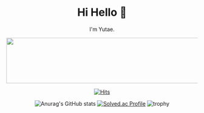 <div align=center>

# Hi Hello 👋

I'm Yutae.
<br>


<a href="https://github.com/devxb/gitanimals">
  <img
    src="https://render.gitanimals.org/lines/y00913?pet-id=643664400957324054"
    width="600"
    height="120"
  />
</a>
  
  
[![Hits](https://hits.seeyoufarm.com/api/count/incr/badge.svg?url=https%3A%2F%2Fgithub.com%2Fy00913&count_bg=%23806C88&title_bg=%23555555&icon=&icon_color=%23E7E7E7&title=Hits&edge_flat=false)](https://hits.seeyoufarm.com)
  
<!--
**y00913/y00913** is a ✨ _special_ ✨ repository because its `README.md` (this file) appears on your GitHub profile.

Here are some ideas to get you started:

- 🔭 I’m currently working on ...
- 🌱 I’m currently learning ...
- 👯 I’m looking to collaborate on ...
- 🤔 I’m looking for help with ...
- 💬 Ask me about ...
- 📫 How to reach me: ...
- 😄 Pronouns: ...
- ⚡ Fun fact: ...
-->

![Anurag's GitHub stats](https://github-readme-stats.vercel.app/api?username=y00913&show_icons=true&theme=dracula)
[![Solved.ac Profile](http://mazassumnida.wtf/api/v2/generate_badge?boj=ayt0913)](https://solved.ac/ayt0913)
![trophy](https://github-profile-trophy.vercel.app/?username=y00913&row=1&margin-h=15&theme=dracula)

</div>
